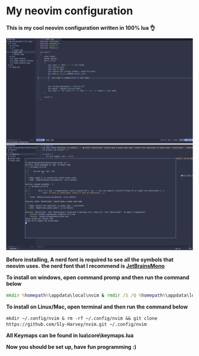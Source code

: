 #  My neovim configuration

**This is my cool neovim configuration written in 100% lua 👌**

<img src="images/neovim1.png" width=800>
<img src="images/neovim2.png" width=800>

**Before installing, A nerd font is required to see all the symbols that neovim uses.**
**the nerd font that I recommend is [JetBrainsMono](https://github.com/ryanoasis/nerd-fonts/releases/download/v3.0.2/JetBrainsMono.zip)**

**To install on windows, open command promp and then run the command below**
```bat
mkdir %homepath%\appdata\local\nvim & rmdir /S /Q %homepath%\appdata\local\nvim && git clone https://github.com/Sly-Harvey/nvim.git %homepath%\appdata\local\nvim
```

**To install on Linux/Mac, open terminal and then run the command below**
```command
mkdir ~/.config/nvim & rm -rf ~/.config/nvim && git clone https://github.com/Sly-Harvey/nvim.git ~/.config/nvim
```

**All Keymaps can be found in lua\core\keymaps.lua**

**Now you should be set up, have fun programming :)**
